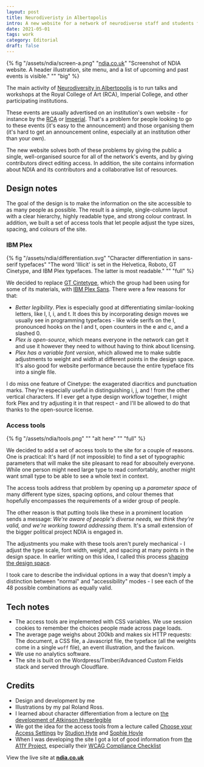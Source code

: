 ```yaml
---
layout: post
title: Neurodiveristy in Albertopolis
intro: A new website for a network of neurodiverse staff and students from colleges and museums on Exhibition Road, London SW1. 
date: 2021-05-01
tags: work
category: Editorial
draft: false
---
```


{% fig "/assets/ndia/screen-a.png" "[ndia.co.uk](https://www.ndia.co.uk/)" "Screenshot of NDIA website. A header illustration, site menu, and a list of upcoming and past events is visible." "" "big" %}

The main activity of [Neurodiversity in Albertopolis](https://www.ndia.co.uk/) is to run talks and workshops at the Royal College of Art (RCA), Imperial College, and other participating institutions.

These events are usually advertised on an institution's own website - for instance by the [RCA](https://www.rca.ac.uk/news-and-events/events/neurodiverse-voices-albertopolis-workshop/) or [Imperial](https://www.imperial.ac.uk/events/118551/neurodiversity-in-albertopolis-network-launch/). That's a problem for people looking to go to these events (it's easy to the announcement) and those organising them (it's hard to get an announcement online, especially at an institution other than your own).

The new website solves both of these problems by giving the public a single, well-organised source for all of the network's events, and by giving contributors direct editing access. In addition, the site contains information about NDIA and its contributors and a collaborative list of resources.

## Design notes

The goal of the design is to make the information on the site accessible to as many people as possible. The result is a simple, single-column layout with a clear hierarchy, highly readable type, and strong colour contrast. In addition, we built a set of access tools that let people adjust the type sizes, spacing, and colours of the site.

### IBM Plex

{% fig "/assets/ndia/differentiation.svg" "Character differentiation in sans-serif typefaces" "The word 'Illicit' is set in the Helvetica, Roboto, GT Cinetype, and IBM Plex typefaces. The latter is most readable." "" "full" %}

We decided to replace [GT Cintetype](https://www.grillitype.com/typeface/gt-cinetype), which the group had been using for some of its materials, with [IBM Plex Sans](https://github.com/IBM/plex). There were a few reasons for that:


- *Better legibility*. Plex is especially good at differentiating similar-looking letters, like I, l, i, and t. It does this by incorporating design moves we usually see in programming typefaces - like wide serifs on the I, pronounced hooks on the l and t, open counters in the e and c, and a slashed 0.
- *Plex is open-source*, which means everyone in the network can get it and use it however they need to without having to think about licensing.
- *Plex has a variable font version*, which allowed me to make subtle adjustments to weight and width at different points in the design space. It's also good for website performance because the entire typeface fits into a single file.

I do miss one feature of Cinetype: the exagerated diacritics and punctuation marks. They're especially useful in distinguishing i, j, and ! from the other vertical characters. If I ever get a type design workflow together, I might fork Plex and try adjusting it in that respect - and I'll be allowed to do that thanks to the open-source license.

### Access tools

{% fig "/assets/ndia/tools.png" "" "alt here" "" "full" %}

We decided to add a set of access tools to the site for a couple of reasons. One is practical: It's hard (if not impossible) to find a set of typographic parameters that will make the site pleasant to read for absoultely everyone. While one person might need large type to read comfortably, another might want small type to be able to see a whole text in context.

The access tools address that problem by opening up a *parameter space* of many different type sizes, spacing options, and colour themes that hopefully encompasses the requirements of a wider group of people. 

The other reason is that putting tools like these in a prominent location sends a message: *We're aware of people's diverse needs, we think they're valid, and we're working toward addressing them.* It's a small extension of the bigger political project NDIA is engaged in.

The adjustments you make with these tools aren't purely mechanical - I adjust the type scale, font width, weight, and spacing at many points in the design space. In earlier writing on this idea, I called this process [shaping the design space](https://maxkoehler.com/posts/continuous-typography/).

I took care to describe the individual options in a way that doesn't imply a distinction between "normal" and "accessibility" modes - I see each of the 48 possible combinations as equally valid.

## Tech notes

- The access tools are implemented with CSS variables. We use session cookies to remember the choices people made across page loads.
- The average page weighs about 200kb and makes six HTTP requests: The document, a CSS file, a Javascript file, the typeface (all the weights come in a single ```woff``` file), an event illustration, and the favicon.
- We use no analytics software.
- The site is built on the Wordpress/Timber/Advanced Custom Fields stack and served through Cloudflare.

## Credits

- Design and development by me
- Illustrations by my pal Roland Ross.
- I learned about character differentiation from a lecture on [the development of Atkinson Hyperlegible](/notes/2021-02-16-atkinson-hyperreadable/)
- We got the idea for the access tools from a lecture called [Choose your Access Settings](/notes/2021-03-03-choose-your-access/) by [Studion Hyte](http://studiohyte.com/) and [Sophie Hoyle](http://www.sophiehoyle.com/)
- When I was developing the site I got a lot of good information from [the A11Y Project](https://www.a11yproject.com/), especially their [WCAG Compliance Checklist](https://www.a11yproject.com/checklist/)

View the live site at **[ndia.co.uk](https://www.ndia.co.uk/)**